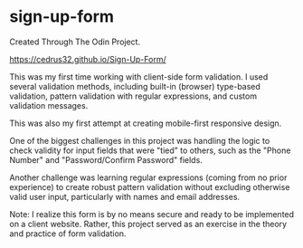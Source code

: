 # sign-up-form

Created Through The Odin Project.

https://cedrus32.github.io/Sign-Up-Form/

This was my first time working with client-side form validation. I used several validation methods, including built-in (browser) type-based validation, pattern validation with regular expressions, and custom validation messages.

This was also my first attempt at creating mobile-first responsive design.

One of the biggest challenges in this project was handling the logic to check validity for input fields that were "tied" to others, such as the "Phone Number" and "Password/Confirm Password" fields.

Another challenge was learning regular expressions (coming from no prior experience) to create robust pattern validation without excluding otherwise valid user input, particularly with names and email addresses.

Note: I realize this form is by no means secure and ready to be implemented on a client website. Rather, this project served as an exercise in the theory and practice of form validation.
